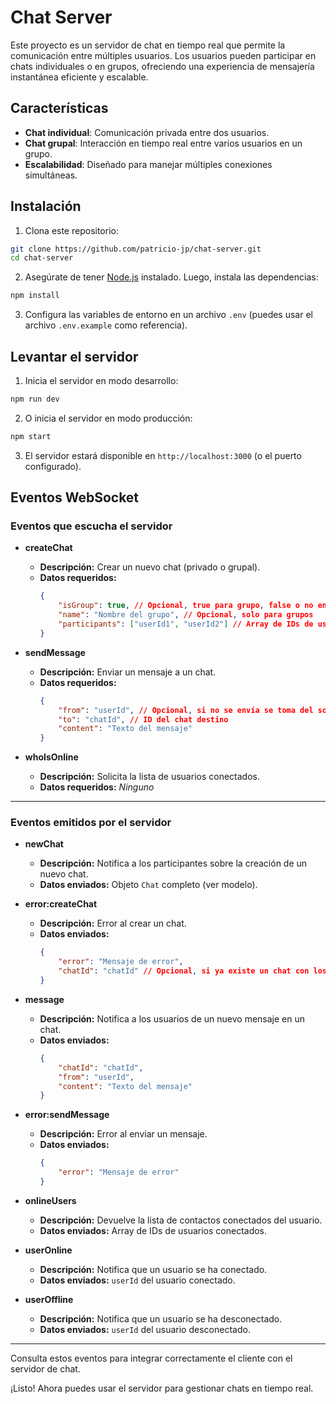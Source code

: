 # Chat Server

Este proyecto es un servidor de chat en tiempo real que permite la comunicación entre múltiples usuarios. Los usuarios pueden participar en chats individuales o en grupos, ofreciendo una experiencia de mensajería instantánea eficiente y escalable.

## Características

-   **Chat individual**: Comunicación privada entre dos usuarios.
-   **Chat grupal**: Interacción en tiempo real entre varios usuarios en un grupo.
-   **Escalabilidad**: Diseñado para manejar múltiples conexiones simultáneas.

## Instalación

1. Clona este repositorio:

```bash
git clone https://github.com/patricio-jp/chat-server.git
cd chat-server
```

2. Asegúrate de tener [Node.js](https://nodejs.org/) instalado. Luego, instala las dependencias:

```bash
npm install
```

3. Configura las variables de entorno en un archivo `.env` (puedes usar el archivo `.env.example` como referencia).

## Levantar el servidor

1. Inicia el servidor en modo desarrollo:

```bash
npm run dev
```

2. O inicia el servidor en modo producción:

```bash
npm start
```

3. El servidor estará disponible en `http://localhost:3000` (o el puerto configurado).

## Eventos WebSocket

### Eventos que escucha el servidor

-   **createChat**

    -   **Descripción:** Crear un nuevo chat (privado o grupal).
    -   **Datos requeridos:**
        ```json
        {
            "isGroup": true, // Opcional, true para grupo, false o no enviar para chat privado
            "name": "Nombre del grupo", // Opcional, solo para grupos
            "participants": ["userId1", "userId2"] // Array de IDs de usuarios (sin incluir al usuario actual, se agrega automáticamente)
        }
        ```

-   **sendMessage**

    -   **Descripción:** Enviar un mensaje a un chat.
    -   **Datos requeridos:**
        ```json
        {
            "from": "userId", // Opcional, si no se envía se toma del socket autenticado
            "to": "chatId", // ID del chat destino
            "content": "Texto del mensaje"
        }
        ```

-   **whoIsOnline**
    -   **Descripción:** Solicita la lista de usuarios conectados.
    -   **Datos requeridos:** _Ninguno_

---

### Eventos emitidos por el servidor

-   **newChat**

    -   **Descripción:** Notifica a los participantes sobre la creación de un nuevo chat.
    -   **Datos enviados:** Objeto `Chat` completo (ver modelo).

-   **error:createChat**

    -   **Descripción:** Error al crear un chat.
    -   **Datos enviados:**
        ```json
        {
            "error": "Mensaje de error",
            "chatId": "chatId" // Opcional, si ya existe un chat con los mismos participantes
        }
        ```

-   **message**

    -   **Descripción:** Notifica a los usuarios de un nuevo mensaje en un chat.
    -   **Datos enviados:**
        ```json
        {
            "chatId": "chatId",
            "from": "userId",
            "content": "Texto del mensaje"
        }
        ```

-   **error:sendMessage**

    -   **Descripción:** Error al enviar un mensaje.
    -   **Datos enviados:**
        ```json
        {
            "error": "Mensaje de error"
        }
        ```

-   **onlineUsers**

    -   **Descripción:** Devuelve la lista de contactos conectados del usuario.
    -   **Datos enviados:** Array de IDs de usuarios conectados.

-   **userOnline**

    -   **Descripción:** Notifica que un usuario se ha conectado.
    -   **Datos enviados:** `userId` del usuario conectado.

-   **userOffline**
    -   **Descripción:** Notifica que un usuario se ha desconectado.
    -   **Datos enviados:** `userId` del usuario desconectado.

---

Consulta estos eventos para integrar correctamente el cliente con el servidor de chat.

¡Listo! Ahora puedes usar el servidor para gestionar chats en tiempo real.
